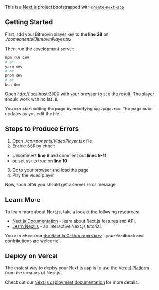This is a [Next.js](https://nextjs.org/) project bootstrapped with [`create-next-app`](https://github.com/vercel/next.js/tree/canary/packages/create-next-app).

## Getting Started

First, add your Bitmovin player key to the **line 28** on *./components/BitmovinPlayer.tsx*

Then, run the development server:

```bash
npm run dev
# or
yarn dev
# or
pnpm dev
# or
bun dev
```

Open [http://localhost:3000](http://localhost:3000) with your browser to see the result. The player should work with no issue.

You can start editing the page by modifying `app/page.tsx`. The page auto-updates as you edit the file.

## Steps to Produce Errors
1. Open *./components/VideoPlayer.tsx* file
2. Enable SSR by either:
 * Uncomment **line 6** and comment out **lines 9-11**
 * or, set ssr to true on **line 10**
3. Go to your browser and load the page
4. Play the video player

Now, soon after you should get a server error message


## Learn More

To learn more about Next.js, take a look at the following resources:

- [Next.js Documentation](https://nextjs.org/docs) - learn about Next.js features and API.
- [Learn Next.js](https://nextjs.org/learn) - an interactive Next.js tutorial.

You can check out [the Next.js GitHub repository](https://github.com/vercel/next.js/) - your feedback and contributions are welcome!

## Deploy on Vercel

The easiest way to deploy your Next.js app is to use the [Vercel Platform](https://vercel.com/new?utm_medium=default-template&filter=next.js&utm_source=create-next-app&utm_campaign=create-next-app-readme) from the creators of Next.js.

Check out our [Next.js deployment documentation](https://nextjs.org/docs/deployment) for more details.
